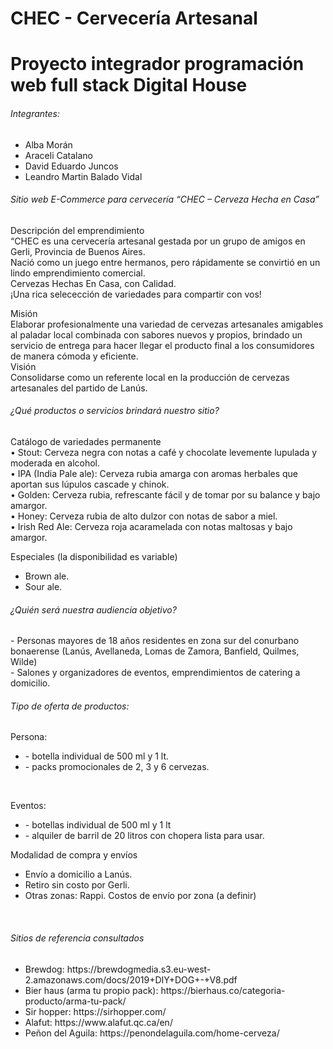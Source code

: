 ﻿# CHEC - Cervecería Artesanal #
<h1>Proyecto integrador programación web full stack Digital House</h1>
<h6>Integrantes:</h6>
<ul>
  <li>Alba Morán</li>
  <li>Araceli Catalano</li>
  <li>David Eduardo Juncos</li>
  <li>Leandro Martin Balado Vidal</li>
</ul>

<h6>Sitio web E-Commerce para cervecería “CHEC – Cerveza Hecha en Casa” </h6>

<p>Descripción del emprendimiento <br>
“CHEC es una cervecería artesanal gestada por un grupo de amigos en Gerli, Provincia de Buenos Aires.<br> 
Nació como un juego entre hermanos, pero rápidamente se convirtió en un lindo emprendimiento comercial.<br>
Cervezas Hechas En Casa, con Calidad.<br> 
¡Una rica selecección de variedades para compartir con vos!</p>

Misión <br>
Elaborar profesionalmente una variedad de cervezas artesanales amigables al paladar local combinada con sabores nuevos y propios, brindado un servicio de entrega para hacer llegar el producto final a los consumidores de manera cómoda y eficiente. <br>
Visión  <br>
Consolidarse como un referente local en la producción de cervezas artesanales del partido de Lanús. <br>

<h6>¿Qué productos o servicios brindará nuestro sitio?  </h6>

Catálogo de variedades permanente <br>
•	Stout: Cerveza negra con notas a café y chocolate levemente lupulada y moderada en alcohol.  <br>
•	IPA (India Pale ale): Cerveza rubia amarga con aromas herbales que aportan sus lúpulos cascade y chinok. <br>
•	Golden: Cerveza rubia, refrescante fácil y de tomar por su balance y bajo amargor. <br>
•	Honey: Cerveza rubia de alto dulzor con notas de sabor a miel.  <br>
•	Irish Red Ale: Cerveza roja acaramelada con notas maltosas y bajo amargor. <br>

Especiales (la disponibilidad es variable) <br>
-	Brown ale. <br>
-	Sour ale.  <br>

<h6>¿Quién será nuestra audiencia objetivo? </h6>
-	Personas mayores de 18 años residentes en zona sur del conurbano bonaerense (Lanús, Avellaneda, Lomas de Zamora, Banfield, Quilmes, Wilde) <br>
-	Salones y organizadores de eventos, emprendimientos de catering a domicilio. <br>

<h6>Tipo de oferta de productos:</h6>
Persona: <br>
<ul>
  <li> - botella individual de 500 ml y 1 lt. </li>
  <li> - packs promocionales de 2, 3 y 6 cervezas. </li>
</ul>
<br>

Eventos: <br>
<ul>
  <li> - botellas individual de 500 ml y 1 lt</li>
  <li> - alquiler de barril de 20 litros con chopera lista para usar.</li>
</ul>

Modalidad de compra y envíos<br>
<ul>
  <li> Envío a domicilio a Lanús. </li>
  <li> Retiro sin costo por Gerli.  </li>
  <li>Otras zonas: Rappi. Costos de envío por zona (a definir) </li>
</ul>
<br>

<h6>Sitios de referencia consultados</h6>
<ul>
  <li>Brewdog: https://brewdogmedia.s3.eu-west-2.amazonaws.com/docs/2019+DIY+DOG+-+V8.pdf</li>
  <li>Bier haus (arma tu propio pack): https://bierhaus.co/categoria-producto/arma-tu-pack/</li>
  <li>Sir hopper: https://sirhopper.com/</li>
  <li>Alafut: https://www.alafut.qc.ca/en/</li>
  <li>Peñon del Aguila: https://penondelaguila.com/home-cerveza/</li>
</ul>

